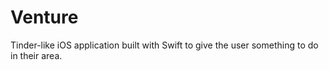 # Venture
Tinder-like iOS application built with Swift to give the user something to do in their area.
